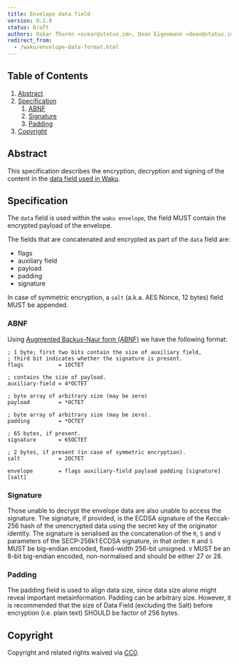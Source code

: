 ```yaml
---
title: Envelope data field
version: 0.1.0
status: Draft
authors: Oskar Thorén <oskar@status.im>, Dean Eigenmann <dean@status.im>
redirect_from:
  - /waku/envelope-data-format.html
---
```


## Table of Contents

 1. [Abstract](#abstract)
 2. [Specification](#specification)
    1. [ABNF](#abnf)
    2. [Signature](#signature)
    3. [Padding](#padding)
 3. [Copyright](#copyright)

## Abstract

This specification describes the encryption, decryption and signing of the content in the [data field used in Waku](waku.md#abnf-specification).

## Specification

The `data` field is used within the `waku envelope`, the field MUST contain the encrypted payload of the envelope.

The fields that are concatenated and encrypted as part of the `data` field are:
 - flags
 - auxiliary field
 - payload
 - padding
 - signature
 
In case of symmetric encryption, a `salt`  (a.k.a. AES Nonce, 12 bytes) field MUST be appended. 

### ABNF

Using [Augmented Backus-Naur form (ABNF)](https://tools.ietf.org/html/rfc5234) we have the following format:

```abnf
; 1 byte; first two bits contain the size of auxiliary field, 
; third bit indicates whether the signature is present.
flags           = 1OCTET

; contains the size of payload.
auxiliary-field = 4*OCTET

; byte array of arbitrary size (may be zero)
payload         = *OCTET

; byte array of arbitrary size (may be zero).
padding         = *OCTET

; 65 bytes, if present.
signature       = 65OCTET

; 2 bytes, if present (in case of symmetric encryption).
salt            = 2OCTET

envelope        = flags auxiliary-field payload padding [signature] [salt]
```

### Signature

Those unable to decrypt the envelope data are also unable to access the signature. The signature, if provided, is the ECDSA signature of the Keccak-256 hash of the unencrypted data using the secret key of the originator identity. The signature is serialised as the concatenation of the `R`, `S` and `V` parameters of the SECP-256k1 ECDSA signature, in that order. `R` and `S` MUST be big-endian encoded, fixed-width 256-bit unsigned. `V` MUST be an 8-bit big-endian encoded, non-normalised and should be either 27 or 28.

### Padding

The padding field is used to align data size, since data size alone might reveal important metainformation. Padding can be arbitrary size. However, it is recommended that the size of Data Field (excluding the Salt) before encryption (i.e. plain text) SHOULD be factor of 256 bytes.

## Copyright

Copyright and related rights waived via [CC0](https://creativecommons.org/publicdomain/zero/1.0/).
